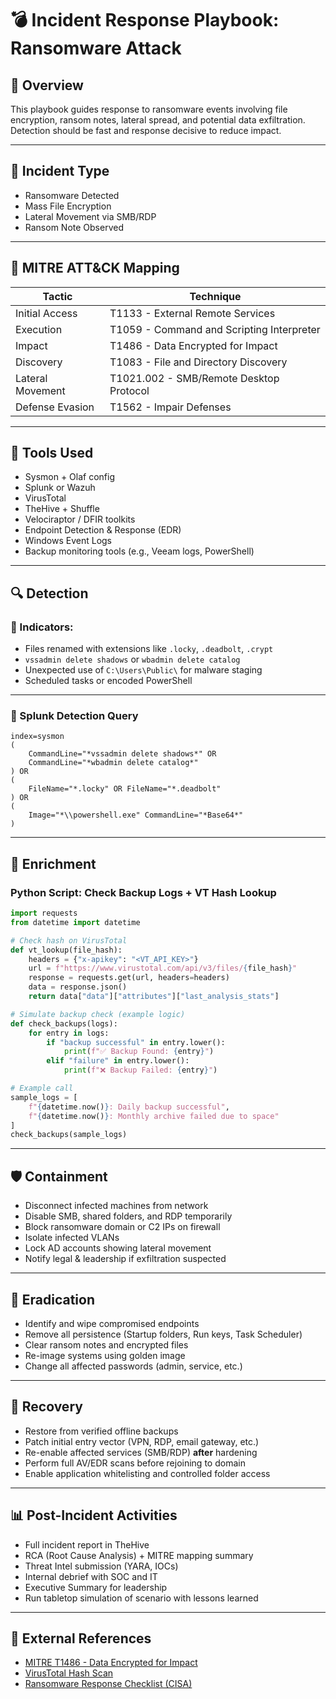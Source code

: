 


# 💣 Incident Response Playbook: Ransomware Attack

## 📌 Overview

This playbook guides response to ransomware events involving file encryption, ransom notes, lateral spread, and potential data exfiltration. Detection should be fast and response decisive to reduce impact.

---

## 📁 Incident Type

- Ransomware Detected
- Mass File Encryption
- Lateral Movement via SMB/RDP
- Ransom Note Observed

---

## 🧠 MITRE ATT&CK Mapping

| Tactic            | Technique                                 |
|-------------------|--------------------------------------------|
| Initial Access    | T1133 - External Remote Services           |
| Execution         | T1059 - Command and Scripting Interpreter  |
| Impact            | T1486 - Data Encrypted for Impact          |
| Discovery         | T1083 - File and Directory Discovery       |
| Lateral Movement  | T1021.002 - SMB/Remote Desktop Protocol    |
| Defense Evasion   | T1562 - Impair Defenses                    |

---

## 🧰 Tools Used

- Sysmon + Olaf config
- Splunk or Wazuh
- VirusTotal
- TheHive + Shuffle
- Velociraptor / DFIR toolkits
- Endpoint Detection & Response (EDR)
- Windows Event Logs
- Backup monitoring tools (e.g., Veeam logs, PowerShell)

---

## 🔍 Detection

### 🔎 Indicators:
- Files renamed with extensions like `.locky`, `.deadbolt`, `.crypt`
- `vssadmin delete shadows` or `wbadmin delete catalog`
- Unexpected use of `C:\Users\Public\` for malware staging
- Scheduled tasks or encoded PowerShell

---

### 🧠 Splunk Detection Query

```spl
index=sysmon 
(
    CommandLine="*vssadmin delete shadows*" OR 
    CommandLine="*wbadmin delete catalog*"
) OR 
(
    FileName="*.locky" OR FileName="*.deadbolt"
) OR 
(
    Image="*\\powershell.exe" CommandLine="*Base64*"
)
````

---

## 🧪 Enrichment

### Python Script: Check Backup Logs + VT Hash Lookup

```python
import requests
from datetime import datetime

# Check hash on VirusTotal
def vt_lookup(file_hash):
    headers = {"x-apikey": "<VT_API_KEY>"}
    url = f"https://www.virustotal.com/api/v3/files/{file_hash}"
    response = requests.get(url, headers=headers)
    data = response.json()
    return data["data"]["attributes"]["last_analysis_stats"]

# Simulate backup check (example logic)
def check_backups(logs):
    for entry in logs:
        if "backup successful" in entry.lower():
            print(f"✅ Backup Found: {entry}")
        elif "failure" in entry.lower():
            print(f"❌ Backup Failed: {entry}")

# Example call
sample_logs = [
    f"{datetime.now()}: Daily backup successful",
    f"{datetime.now()}: Monthly archive failed due to space"
]
check_backups(sample_logs)
```

---

## 🛡️ Containment

* Disconnect infected machines from network
* Disable SMB, shared folders, and RDP temporarily
* Block ransomware domain or C2 IPs on firewall
* Isolate infected VLANs
* Lock AD accounts showing lateral movement
* Notify legal & leadership if exfiltration suspected

---

## 🧼 Eradication

* Identify and wipe compromised endpoints
* Remove all persistence (Startup folders, Run keys, Task Scheduler)
* Clear ransom notes and encrypted files
* Re-image systems using golden image
* Change all affected passwords (admin, service, etc.)

---

## 🧯 Recovery

* Restore from verified offline backups
* Patch initial entry vector (VPN, RDP, email gateway, etc.)
* Re-enable affected services (SMB/RDP) **after** hardening
* Perform full AV/EDR scans before rejoining to domain
* Enable application whitelisting and controlled folder access

---

## 📊 Post-Incident Activities

* Full incident report in TheHive
* RCA (Root Cause Analysis) + MITRE mapping summary
* Threat Intel submission (YARA, IOCs)
* Internal debrief with SOC and IT
* Executive Summary for leadership
* Run tabletop simulation of scenario with lessons learned

---



## 🔗 External References

* [MITRE T1486 - Data Encrypted for Impact](https://attack.mitre.org/techniques/T1486/)
* [VirusTotal Hash Scan](https://www.virustotal.com/)
* [Ransomware Response Checklist (CISA)](https://www.cisa.gov/sites/default/files/publications/cisa_ransomware-response-checklist.pdf)


